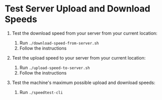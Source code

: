 # Test Server Upload and Download Speeds

1. Test the download speed from your server from your current location:

	1. Run `./download-speed-from-server.sh`
	2. Follow the instructions

2. Test the upload speed to your server from your current location:
	
	1. Run `./upload-speed-to-server.sh`
	2. Follow the instructions

3. Test the machine's maximum possible upload and download speeds:

	1. Run `./speedtest-cli`


